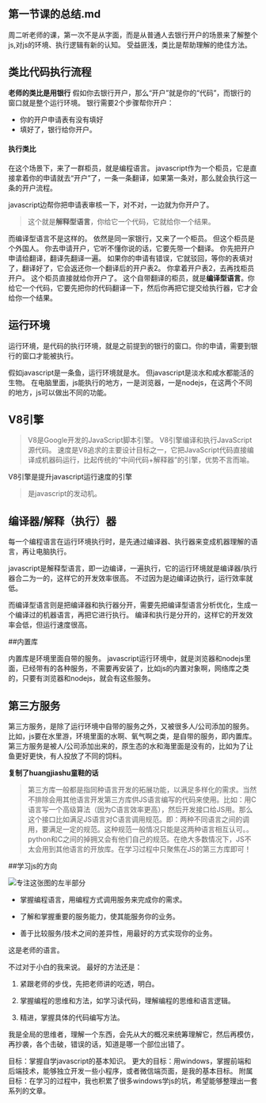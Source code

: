 ﻿第一节课的总结.md
---

周二听老师的课，第一次不是从字面，而是从普通人去银行开户的场景来了解整个js,对js的环境、执行逻辑有新的认知。
受益匪浅，类比是帮助理解的绝佳方法。


## 类比代码执行流程

**老师的类比是用银行**
假如你去银行开户，那么“开户”就是你的“代码”，而银行的窗口就是整个运行环境。
银行需要2个步骤帮你开户：
* 你的开户申请表有没有填好
* 填好了，银行给你开户。

#### 执行类比
在这个场景下，来了一群柜员，就是编程语言。
javascript作为一个柜员，它是直接拿着你的申请就去“开户”了，一条一条翻译，如果第一条对，那么就会执行这一条的开户流程。

javascript边帮你把申请表审核一下，对不对，一边就为你开户了。
> 这个就是**解释型语言**，你给它一个代码，它就给你一个结果。

而编译型语言不是这样的。
依然是同一家银行，又来了一个柜员。
但这个柜员是个外国人。
你去申请开户，它听不懂你说的话，它要先带一个翻译。
你先把开户申请给翻译，翻译先翻译一遍。
如果你的申请有错误，它就驳回，等你的表填对了，翻译好了，它会返还你一个翻译后的开户表2。
你拿着开户表2，去再找柜员开户。
这个柜员直接就给你开户了。
这个自带翻译的柜员，就是**编译型语言**。你给它一个代码，它要先把你的代码翻译一下，然后你再把它提交给执行器，它才会给你一个结果。


## 运行环境
运行环境，是代码的执行环境，就是之前提到的银行的窗口。你的申请，需要到银行的窗口才能被执行。

假如javascript是一条鱼，运行环境就是水。
但javascript是淡水和咸水都能活的生物。
在电脑里面，js能执行的地方，一是浏览器，一是nodejs，在这两个不同的地方，js可以做出不同的功能。

## V8引擎

> V8是Google开发的JavaScript脚本引擎。
V8引擎编译和执行JavaScript源代码。
速度是V8追求的主要设计目标之一，它把JavaScript代码直接编译成机器码运行，比起传统的“中间代码+解释器”的引擎，优势不言而喻。

V8引擎是提升javascript运行速度的引擎
> 是javascript的发动机。


## 编译器/解释（执行）器
每一个编程语言在运行环境执行时，是先通过编译器、执行器来变成机器理解的语言，再让电脑执行。

javascript是解释型语言，即一边编译，一遍执行，它的运行环境就是编译器/执行器合二为一的，这样它的开发效率很高。
不过因为是边编译边执行，运行效率就低。 

而编译型语言则是把编译器和执行器分开，需要先把编译型语言分析优化，生成一个编译过的机器语言，再把它进行执行。
编译和执行是分开的，这样它的开发效率会低，但运行速度很高。

##内置库

内置库是环境里面自带的服务。
javascript运行环境中，就是浏览器和nodejs里面，已经带有的各种服务，不需要再安装了，比如js的内置对象啊，网络库之类的，只要有浏览器和nodejs，就会有这些服务。

## 第三方服务
第三方服务，是除了运行环境中自带的服务之外，又被很多人/公司添加的服务。
比如，js要在水里游，环境里面的水啊、氧气啊之类，是自带的服务，即内置库。
第三方服务是被人/公司添加出来的，原生态的水和海里面是没有的，比如为了让鱼更好更快，有人投放了不同的饲料。

**复制了huangjiashu童鞋的话**
>第三方库一般都是指同种语言开发的拓展功能，以满足多样化的需求。当然不排除会用其他语言开发第三方库供JS语言编写的代码来使用。比如：用C语言写一个高级算法（因为C语言效率更高），然后开发接口给JS用。那么这个接口比如满足JS语言对C语言调用规范。即：两种不同语言之间的调用，要满足一定的规范。这种规范一般情况只能是这两种语言相互认可。。python和C之间的掉拥又会有他们自己的规范。在绝大多数情况下，JS不太会用到其他语言的开放库。在学习过程中只聚焦在JS的第三方库即可！

##学习js的方向

![专注这张图的左半部分](http://othyo5zr8.bkt.clouddn.com/17-8-11/54878990.jpg)

* 掌握编程语言，用编程方式调用服务来完成你的需求。

* 了解和掌握重要的服务能力，使其能服务你的业务。

* 善于比较服务/技术之间的差异性，用最好的方式实现你的业务。

这是老师的语言。

不过对于小白的我来说。
最好的方法还是：
1. 紧跟老师的步伐，先把老师讲的吃透，明白。

2. 掌握编程的思维和方法，如学习读代码，理解编程的思维和语言逻辑。

3. 精进，掌握具体的代码编写方法。

我是全局的思维者，理解一个东西，会先从大的概况来统筹理解它，然后再模仿，再抄袭，各个击破，错误的话，知道是哪一个部位出错了。

目标：掌握自学javascript的基本知识。
更大的目标：用windows，掌握前端和后端技术，能够独立开发一些小程序，或者微信端页面，是我的基本目标。
附属目标：在学习的过程中，我也积累了很多windows学js的坑，希望能够整理出一套系列的文章。



